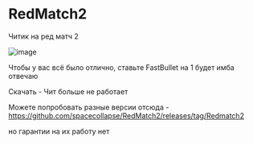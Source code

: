 # RedMatch2

Читик на ред матч 2

![image](https://user-images.githubusercontent.com/53594431/198862987-3d6a75bb-bbe1-4f0b-ad6a-1e2a8d1b5f5c.png)


Чтобы у вас всё было отлично, ставьте FastBullet на 1 
будет имба отвечаю

Скачать - Чит больше не работает

Можете попробовать разные версии отсюда - https://github.com/spacecollapse/RedMatch2/releases/tag/Redmatch2

но гарантии на их работу нет
